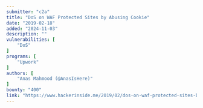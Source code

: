 ```yaml
---
submitter: "c2a"
title: "DoS on WAF Protected Sites by Abusing Cookie"
date: "2019-02-18"
added: "2024-11-03"
description: ""
vulnerabilities: [
    "DoS"
]
programs: [
    "Upwork"
]
authors: [
    "Anas Mahmood (@AnasIsHere)"
]
bounty: "400"
link: "https://www.hackerinside.me/2019/02/dos-on-waf-protected-sites-by-abusing.html"
---
```




